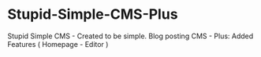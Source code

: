 # Stupid-Simple-CMS-Plus
Stupid Simple CMS - Created to be simple. Blog posting CMS - Plus: Added Features ( Homepage - Editor )

